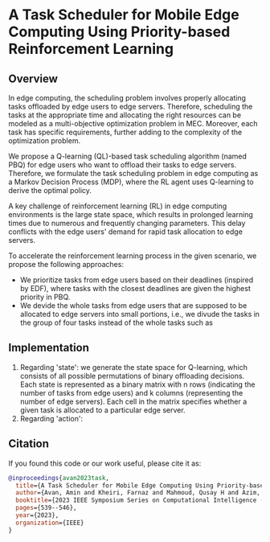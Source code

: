 # A Task Scheduler for Mobile Edge Computing Using Priority-based Reinforcement Learning

## Overview
In edge computing, the scheduling problem involves properly allocating tasks offloaded by edge users to edge servers. Therefore, scheduling the tasks at the appropriate time and allocating the right resources can be modeled as a multi-objective optimization problem in MEC. Moreover, each task has specific requirements, further adding to the complexity of the optimization problem.

We propose a Q-learning (QL)-based task scheduling algorithm (named PBQ) for edge users who want to offload their tasks to edge servers. Therefore, we formulate the task scheduling problem in edge computing as a Markov Decision Process (MDP), where the RL agent uses Q-learning to derive the optimal policy.

A key challenge of reinforcement learning (RL) in edge computing environments is the large state space, which results in prolonged learning times due to numerous and frequently changing parameters. This delay conflicts with the edge users' demand for rapid task allocation to edge servers.

To accelerate the reinforcement learning process in the given scenario, we propose the following approaches:
- We prioritize tasks from edge users based on their deadlines (inspired by EDF), where tasks with the closest deadlines are given the highest priority in PBQ.
- We devide the whole tasks from edge users that are supposed to be allocated to edge servers into small portions, i.e., we divude the tasks in the group of four tasks instead of the whole tasks such as  

## Implementation
1. Regarding 'state': we generate the state space for Q-learning, which consists of all possible permutations of binary offloading decisions. Each state is represented as a binary matrix with n rows (indicating the number of tasks from edge users) and k columns (representing the number of edge servers). Each cell in the matrix specifies whether a given task is allocated to a particular edge server.
2. Regarding 'action':

## Citation
If you found this code or our work useful, please cite it as:

```bibtex
@inproceedings{avan2023task,
  title={A Task Scheduler for Mobile Edge Computing Using Priority-based Reinforcement Learning},
  author={Avan, Amin and Kheiri, Farnaz and Mahmoud, Qusay H and Azim, Akramul and Makrehchi, Masoud and Rahnamayan, Shahryar},
  booktitle={2023 IEEE Symposium Series on Computational Intelligence (SSCI)},
  pages={539--546},
  year={2023},
  organization={IEEE}
}
```
